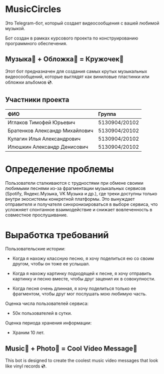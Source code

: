 # MusicCircles
Это Telegram-бот, который создает видеосообщения с вашей любимой музыкой.

Бот создан в рамках курсового проекта по конструированию программного обеспечения.

## Музыка🎵 + Обложка🌠 = Кружочек🤩
Этот бот предназначен для создания самых крутых музыкальных видеосообщений, которые выглядят как виниловые пластинки или обложки альбомов 💿.

## Участники проекта
| ФИО                            | Группа        |
|:-------------------------------|:--------------|
| Иглаков Тимофей Юрьевич        | 5130904/20102 |
| Братенков Александр Михайлович | 5130904/20102 |
| Кулагин Илья Александрович     | 5130904/20102 |
| Илюшкин Александр Денисович    | 5130904/20102 |

# Определение проблемы

Пользователи сталкиваются с трудностями при обмене своими любимыми песнями из-за фрагментации музыкальных сервисов (Spotify, Яндекс.Музыка, VK Музыка и др.), где треки доступны только внутри экосистемы конкретной платформы. Это вынуждает отправителя и получателя синхронизироваться в выборе сервиса, что усложняет спонтанное взаимодействие и снижает вовлеченность в совместное прослушивание.

# Выработка требований

Пользовательские истории:

-	Когда я нахожу классную песню, я хочу поделиться ею со своим другом, чтобы он тоже ее услышал.

-	Когда я нахожу картинку подходящей к песне, я хочу отправить картинку и песню вместе, чтобы друг заценил их в совокупности.

-	Когда песня очень длинная, я хочу поделиться только ее фрагментом, чтобы друг мог послушать мою любимую часть.

Оценка числа пользователей сервиса:

-	50к пользователей в сутки.

Оценка периода хранения информации:

-	Храним 10 лет.

## Music🎵 + Photo🌠 = Cool Video Message🤩
This bot is designed to create the coolest music video messages that look like vinyl records 💿.
